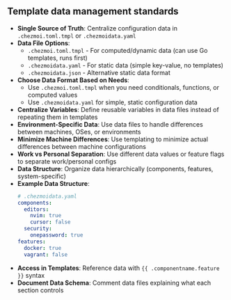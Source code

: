 ## Template data management standards

- **Single Source of Truth**: Centralize configuration data in `.chezmoi.toml.tmpl` or `.chezmoidata.yaml`
- **Data File Options**:
  - `.chezmoi.toml.tmpl` - For computed/dynamic data (can use Go templates, runs first)
  - `.chezmoidata.yaml` - For static data (simple key-value, no templates)
  - `.chezmoidata.json` - Alternative static data format
- **Choose Data Format Based on Needs**:
  - Use `.chezmoi.toml.tmpl` when you need conditionals, functions, or computed values
  - Use `.chezmoidata.yaml` for simple, static configuration data
- **Centralize Variables**: Define reusable variables in data files instead of repeating them in templates
- **Environment-Specific Data**: Use data files to handle differences between machines, OSes, or environments
- **Minimize Machine Differences**: Use templating to minimize actual differences between machine configurations
- **Work vs Personal Separation**: Use different data values or feature flags to separate work/personal configs
- **Data Structure**: Organize data hierarchically (components, features, system-specific)
- **Example Data Structure**:
  ```yaml
  # .chezmoidata.yaml
  components:
    editors:
      nvim: true
      cursor: false
    security:
      onepassword: true
  features:
    docker: true
    vagrant: false
  ```
- **Access in Templates**: Reference data with `{{ .componentname.feature }}` syntax
- **Document Data Schema**: Comment data files explaining what each section controls
